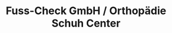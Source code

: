 ---
title: "Fuss-Check GmbH / Orthopädie Schuh Center"
url: /saarlouis/fuss-check-gmbh-orthopaedie-schuh-center/
shop: Sanitätshaus
---